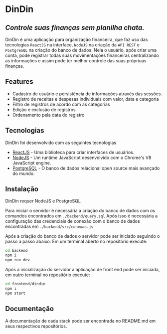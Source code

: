 # DinDin
## _Controle suas finanças sem planilha chata._

DinDin é uma aplicação para organização financeira, que faz uso das tecnologias `ReactJS` na interface, `NodeJS` na criação da `API REST` e `PostgreSQL` na criação do banco de dados. Nela o usuário, após criar uma conta, pode registrar todas suas movimentações financeiras centralizando as informações e assim pode ter melhor controle das suas própriuas finanças.

## Features

- Cadastro de usuário e persistência de informações através das sessões.
- Registro de receitas e despesas individuais com valor, data e categoria
- Filtro de registros de acordo com as categorias
- Edição e exclusão de registros
- Ordenamento pela data do registro

## Tecnologias

DinDin foi desenvolvido com as seguintes tecnologias

- [ReactJS](https://react.dev/) - Uma biblioteca para criar interfaces de usuários.
- [NodeJS](https://nodejs.org/en) - Um runtime JavaScript desenvolvido com o Chrome's V8 JavaScript engine.
- [PostgreSQL](https://www.postgresql.org/) - O banco de dados relacional open source mais avançado do mundo.

## Instalação

DinDin requer NodeJS e PostgreSQL

Para iniciar o servidor é necessária a criação do banco de dados com os comandos encontrados em `./backend/query.sql`
Após isso é necessária a configuração das credenciais de conexão com o banco de dados encontradas em `./backend/src/conexao.js`

Após a criação do banco de dados o servidor pode ser iniciado seguindo o passo a passo abaixo:
Em um terminal aberto no repositório execute:
```sh
cd backend
npm i
npm run dev
```

Após a inicialização do servidor a aplicação de front end pode ser iniciada, em outro terminal no repositório execute:

```sh
cd frontend/dindin
npm i
npm start
```
## Documentação

A documentação de cada stack pode ser encontrada no README.md em seus respectivos repositórios.
